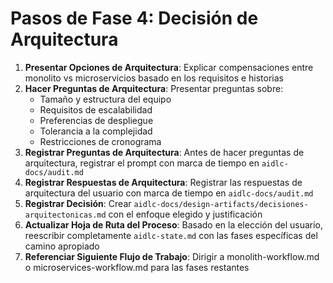 # Pasos de Fase 4: Decisión de Arquitectura

1. **Presentar Opciones de Arquitectura**: Explicar compensaciones entre monolito vs microservicios basado en los requisitos e historias
2. **Hacer Preguntas de Arquitectura**: Presentar preguntas sobre:
   - Tamaño y estructura del equipo
   - Requisitos de escalabilidad
   - Preferencias de despliegue
   - Tolerancia a la complejidad
   - Restricciones de cronograma
3. **Registrar Preguntas de Arquitectura**: Antes de hacer preguntas de arquitectura, registrar el prompt con marca de tiempo en `aidlc-docs/audit.md`
4. **Registrar Respuestas de Arquitectura**: Registrar las respuestas de arquitectura del usuario con marca de tiempo en `aidlc-docs/audit.md`
5. **Registrar Decisión**: Crear `aidlc-docs/design-artifacts/decisiones-arquitectonicas.md` con el enfoque elegido y justificación
6. **Actualizar Hoja de Ruta del Proceso**: Basado en la elección del usuario, reescribir completamente `aidlc-state.md` con las fases específicas del camino apropiado
7. **Referenciar Siguiente Flujo de Trabajo**: Dirigir a monolith-workflow.md o microservices-workflow.md para las fases restantes